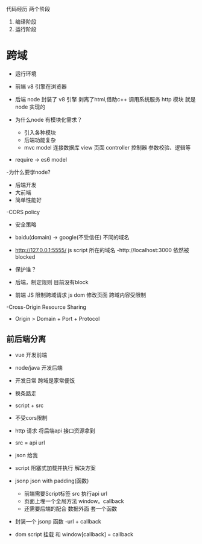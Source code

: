 代码经历 两个阶段
1. 编译阶段
2. 运行阶段

# 跨域
- 运行环境
 - 前端
  v8 引擎在浏览器
 - 后端
  node 封装了 v8 引擎 剥离了html,借助c++ 调用系统服务
  http 模块 就是node 实现的

- 为什么node 有模块化需求？
  - 引入各种模块
  - 后端功能复杂
  - mvc model 连接数据库
   view 页面
   controller 控制器 参数校验、逻辑等
- require -> es6 model

-为什么要学node?
  - 后端开发
  - 大前端
  - 简单性能好

-CORS policy
 - 安全策略
 - baidu(domain) -> google(不受信任) 不同的域名
 - http://127.0.0.1:5555/  js script 所在的域名
  -http://localhost:3000 依然被blocked

- 保护谁？
 - 后端，制定规则
   目前没有block
 - 前端
    JS 限制跨域请求
    js dom 修改页面 跨域内容受限制

-Cross-Origin Resource Sharing
 - Origin > Domain + Port + Protocol 

## 前后端分离
- vue 开发前端
- node/java 开发后端
- 开发日常 跨域是家常便饭


- 换条路走
 - script + src
  - 不受cors限制
 - http 请求 将后端api 接口资源拿到
  - src = api url
 - json 给我

 - script 阻塞式加载并执行
  解决方案
  - jsonp
    json with padding(函数)
    - 前端需要Script标签 src 执行api url
    - 页面上埋一个全局方法 window。callback
    - 还需要后端的配合 数据外面 套一个函数
 - 封装一个 jsonp 函数
  -url + callback
  - dom script 挂载 和 window[callback] = callback


